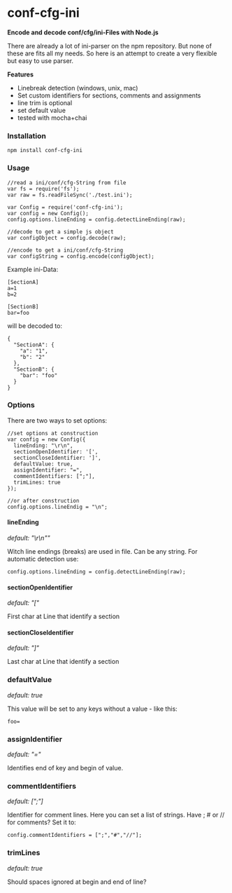 # conf-cfg-ini
**Encode and decode conf/cfg/ini-Files with Node.js**

There are already a lot of ini-parser on the npm repository. 
But none of these are fits all my needs. 
So here is an attempt to create a very flexible but easy to use parser.

**Features**
- Linebreak detection (windows, unix, mac)
- Set custom identifiers for sections, comments and assignments
- line trim is optional
- set default value
- tested with mocha+chai

### Installation ###
```
npm install conf-cfg-ini
```

### Usage ###
```
//read a ini/conf/cfg-String from file
var fs = require('fs');
var raw = fs.readFileSync('./test.ini');

var Config = require('conf-cfg-ini');
var config = new Config();
config.options.lineEnding = config.detectLineEnding(raw);

//decode to get a simple js object
var configObject = config.decode(raw);

//encode to get a ini/conf/cfg-String
var configString = config.encode(configObject);
```

Example ini-Data:
```
[SectionA]
a=1
b=2

[SectionB]
bar=foo
```
will be decoded to:
```
{
  "SectionA": {
    "a": "1",
    "b": "2"
  },
  "SectionB": {
    "bar": "foo"
  }
}
```

### Options ###
There are two ways to set options:
```
//set options at construction
var config = new Config({
  lineEnding: "\r\n",
  sectionOpenIdentifier: '[',
  sectionCloseIdentifier: ']',
  defaultValue: true,
  assignIdentifier: "=",
  commentIdentifiers: [";"],
  trimLines: true
});

//or after construction
config.options.lineEndig = "\n";
```

#### lineEnding ####
*default: "\r\n""*

Witch line endings (breaks) are used in file.
Can be any string. For automatic detection use:

```
config.options.lineEnding = config.detectLineEnding(raw);
```

#### sectionOpenIdentifier ####
*default: "["*

First char at Line that identify a section

#### sectionCloseIdentifier ####
*default: "]"*

Last char at Line that identify a section

### defaultValue ###
*default: true*

This value will be set to any keys without a value - like this:
```
foo=
```
### assignIdentifier ###
*default: "="*

Identifies end of key and begin of value.

### commentIdentifiers ###
*default: [";"]*

Identifier for comment lines. Here you can set a list of strings.
Have ; # or // for comments? Set it to:
```
config.commentIdentifiers = [";","#","//"];
```

### trimLines ###
*default: true*

Should spaces ignored at begin and end of line?
